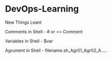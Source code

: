 # DevOps-Learning

New Things Leant 

Comments in Shell - # or >> Comment

Variables in Shell - $var

Agrument in Shell - filename.sh_Agr01_Agr02_A.....

